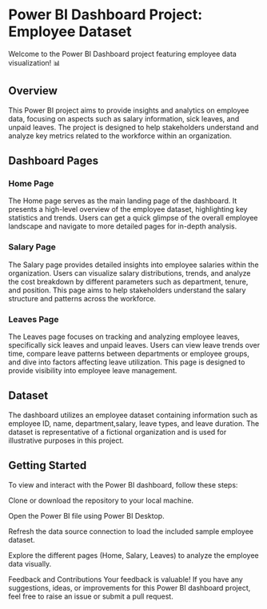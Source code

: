 # Power BI Dashboard Project: Employee Dataset
Welcome to the Power BI Dashboard project featuring employee data visualization! 📊

## Overview
This Power BI project aims to provide insights and analytics on employee data, focusing on aspects such as salary information, sick leaves, and unpaid leaves. The project is designed to help stakeholders understand and analyze key metrics related to the workforce within an organization.

## Dashboard Pages
### Home Page
The Home page serves as the main landing page of the dashboard. It presents a high-level overview of the employee dataset, highlighting key statistics and trends. Users can get a quick glimpse of the overall employee landscape and navigate to more detailed pages for in-depth analysis.

### Salary Page
The Salary page provides detailed insights into employee salaries within the organization. Users can visualize salary distributions, trends, and analyze the cost breakdown by different parameters such as department, tenure, and position. This page aims to help stakeholders understand the salary structure and patterns across the workforce.

### Leaves Page
The Leaves page focuses on tracking and analyzing employee leaves, specifically sick leaves and unpaid leaves. Users can view leave trends over time, compare leave patterns between departments or employee groups, and dive into factors affecting leave utilization. This page is designed to provide visibility into employee leave management.

## Dataset
The dashboard utilizes an employee dataset containing information such as employee ID, name, department,salary, leave types, and leave duration. The dataset is representative of a fictional organization and is used for illustrative purposes in this project.

## Getting Started
To view and interact with the Power BI dashboard, follow these steps:

Clone or download the repository to your local machine.

Open the Power BI file using Power BI Desktop.

Refresh the data source connection to load the included sample employee dataset.

Explore the different pages (Home, Salary, Leaves) to analyze the employee data visually.

Feedback and Contributions
Your feedback is valuable! If you have any suggestions, ideas, or improvements for this Power BI dashboard project, feel free to raise an issue or submit a pull request.



